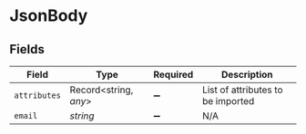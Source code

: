 # JsonBody


## Fields

| Field                             | Type                              | Required                          | Description                       |
| --------------------------------- | --------------------------------- | --------------------------------- | --------------------------------- |
| `attributes`                      | Record<string, *any*>             | :heavy_minus_sign:                | List of attributes to be imported |
| `email`                           | *string*                          | :heavy_minus_sign:                | N/A                               |